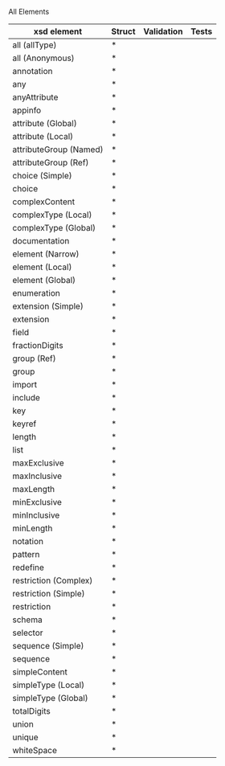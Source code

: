 All Elements

| xsd element                | Struct | Validation | Tests |
| -------------------------- | ------ | ---------- | ----- |
|all (allType)| * |
|all (Anonymous)| * |
|annotation| * |
|any| * |
|anyAttribute| * |
|appinfo| * |
|attribute (Global)| * |
|attribute (Local)| * |
|attributeGroup (Named)| * |
|attributeGroup (Ref)| * |
|choice (Simple)| * |
|choice| * |
|complexContent| * |
|complexType (Local)| * |
|complexType (Global)| * |
|documentation| * |
|element (Narrow)| * |
|element (Local)| * |
|element (Global)| * |
|enumeration| * |
|extension (Simple)| * |
|extension| * |
|field| * |
|fractionDigits| * |
|group (Ref)| * |
|group| * |
|import| * |
|include| * |
|key| * |
|keyref| * |
|length| * |
|list| * |
|maxExclusive| * |
|maxInclusive| * |
|maxLength| * |
|minExclusive| * |
|minInclusive| * |
|minLength| * |
|notation| * |
|pattern| * |
|redefine| * |
|restriction (Complex)| * |
|restriction (Simple)| * |
|restriction| * |
|schema| * |
|selector| * |
|sequence (Simple)| * |
|sequence| * |
|simpleContent| * |
|simpleType (Local) | * |
|simpleType (Global) | * |
|totalDigits| * |
|union| * |
|unique| * |
|whiteSpace| * |